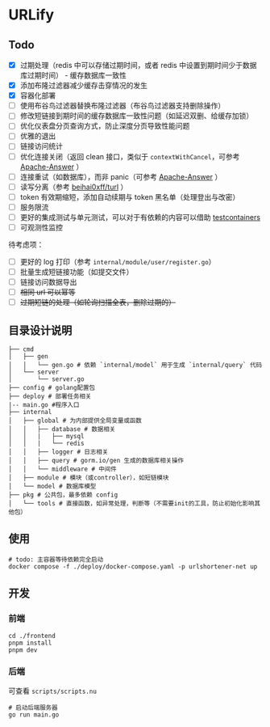 # URLify

## Todo

-   [x] 过期处理（redis 中可以存储过期时间，或者 redis 中设置到期时间少于数据库过期时间） - 缓存数据库一致性
-   [x] 添加布隆过滤器减少缓存击穿情况的发生
-   [x] 容器化部署
-   [ ] 使用布谷鸟过滤器替换布隆过滤器（布谷鸟过滤器支持删除操作）
-   [ ] 修改短链接到期时间的缓存数据库一致性问题（如延迟双删、给缓存加锁）
-   [ ] 优化仪表盘分页查询方式，防止深度分页导致性能问题
-   [ ] 优雅的退出
-   [ ] 链接访问统计
-   [ ] 优化连接关闭（返回 clean 接口，类似于 `contextWithCancel`，可参考 [Apache-Answer](https://github.com/apache/incubator-answer) ）
-   [ ] 连接重试（如数据库），而非 panic（可参考 [Apache-Answer](https://github.com/apache/incubator-answer) ）
-   [ ] 读写分离（参考 [beihai0xff/turl](https://github.com/beihai0xff/turl) ）
-   [ ] token 有效期缩短，添加自动续期与 token 黑名单（处理登出与改密）
-   [ ] 服务限流
-   [ ] 更好的集成测试与单元测试，可以对于有依赖的内容可以借助 [testcontainers](https://github.com/testcontainers/testcontainers-go)
-   [ ] 可观测性监控

待考虑项：

-   [ ] 更好的 log 打印（参考 `internal/module/user/register.go`）
-   [ ] 批量生成短链接功能（如提交文件）
-   [ ] 链接访问数据导出
-   [ ] ~~相同 url 可以幂等~~
-   [ ] ~~过期短链的处理（如轮询扫描全表，删除过期的）~~

## 目录设计说明

```text
├── cmd
│   ├── gen
│   │   └── gen.go # 依赖 `internal/model` 用于生成 `internal/query` 代码
│   └── server
│       └── server.go
├── config # golang配置包
├── deploy # 部署任务相关
|-- main.go #程序入口
├── internal
│   ├── global # 为内部提供全局变量或函数
│   │   ├── database # 数据相关
│   │   |   ├── mysql
│   │   |   └── redis
│   │   ├── logger # 日志相关
│   │   ├── query # gorm.io/gen 生成的数据库相关操作
│   │   └── middleware # 中间件
│   ├── module # 模块（或controller），如短链模块
│   └── model # 数据库模型
├── pkg # 公共包，最多依赖 config
│   └── tools # 直接函数，如异常处理，判断等（不需要init的工具，防止初始化影响其他包）
```

## 使用

```shell
# todo: 主容器等待依赖完全启动
docker compose -f ./deploy/docker-compose.yaml -p urlshortener-net up
```

## 开发

### 前端

```shell
cd ./frontend
pnpm install
pnpm dev
```

### 后端

可查看 `scripts/scripts.nu`

```shell
# 启动后端服务器
go run main.go
```
